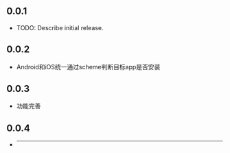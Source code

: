 ## 0.0.1

* TODO: Describe initial release.


## 0.0.2

* Android和iOS统一通过scheme判断目标app是否安装

## 0.0.3

* 功能完善

## 0.0.4

* -----